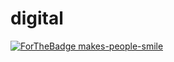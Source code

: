 # digital

[![ForTheBadge makes-people-smile](http://ForTheBadge.com/images/badges/makes-people-smile.svg)](http://ForTheBadge.com)
